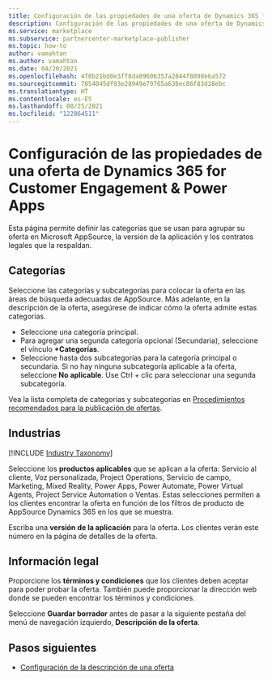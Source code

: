 ```yaml
---
title: Configuración de las propiedades de una oferta de Dynamics 365 for Customer Engagement & Power Apps en Microsoft AppSource (Azure Marketplace)
description: Configuración de las propiedades de una oferta de Dynamics 365 for Customer Engagement & Power Apps en Microsoft AppSource (Azure Marketplace)
ms.service: marketplace
ms.subservice: partnercenter-marketplace-publisher
ms.topic: how-to
author: vamahtan
ms.author: vamahtan
ms.date: 04/20/2021
ms.openlocfilehash: 4f0b21bd0e3ff8da89606357a2844f8098e6a572
ms.sourcegitcommit: 7854045df93e28949e79765a638ec86f83d28ebc
ms.translationtype: HT
ms.contentlocale: es-ES
ms.lasthandoff: 08/25/2021
ms.locfileid: "122864511"
---
```

# <a name="configure-dynamics-365-for-customer-engagement--power-apps-offer-properties"></a>Configuración de las propiedades de una oferta de Dynamics 365 for Customer Engagement & Power Apps

Esta página permite definir las categorías que se usan para agrupar su oferta en Microsoft AppSource, la versión de la aplicación y los contratos legales que la respaldan.

## <a name="categories"></a>Categorías

Seleccione las categorías y subcategorías para colocar la oferta en las áreas de búsqueda adecuadas de AppSource. Más adelante, en la descripción de la oferta, asegúrese de indicar cómo la oferta admite estas categorías.

- Seleccione una categoría principal.
- Para agregar una segunda categoría opcional (Secundaria), seleccione el vínculo **+Categorías**.
- Seleccione hasta dos subcategorías para la categoría principal o secundaria. Si no hay ninguna subcategoría aplicable a la oferta, seleccione **No aplicable**. Use Ctrl + clic para seleccionar una segunda subcategoría.

Vea la lista completa de categorías y subcategorías en [Procedimientos recomendados para la publicación de ofertas](gtm-offer-listing-best-practices.md).

## <a name="industries"></a>Industrias

[!INCLUDE [Industry Taxonomy](./includes/industry-taxonomy.md)]

Seleccione los **productos aplicables** que se aplican a la oferta: Servicio al cliente, Voz personalizada, Project Operations, Servicio de campo, Marketing, Mixed Reality, Power Apps, Power Automate, Power Virtual Agents, Project Service Automation o Ventas. Estas selecciones permiten a los clientes encontrar la oferta en función de los filtros de producto de AppSource Dynamics 365 en los que se muestra.

Escriba una **versión de la aplicación** para la oferta. Los clientes verán este número en la página de detalles de la oferta.

## <a name="legal"></a>Información legal

Proporcione los **términos y condiciones** que los clientes deben aceptar para poder probar la oferta. También puede proporcionar la dirección web donde se pueden encontrar los términos y condiciones.

Seleccione **Guardar borrador** antes de pasar a la siguiente pestaña del menú de navegación izquierdo, **Descripción de la oferta**.

## <a name="next-steps"></a>Pasos siguientes

- [Configuración de la descripción de una oferta](dynamics-365-customer-engage-offer-listing.md)
